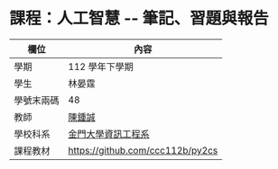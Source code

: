 # 課程：人工智慧 -- 筆記、習題與報告

欄位 | 內容
-----|--------
學期 | 112 學年下學期
學生 |  林晏霆
學號末兩碼 | 48
教師 | [陳鍾誠](https://www.nqu.edu.tw/educsie/index.php?act=blog&code=list&ids=4)
學校科系 | [金門大學資訊工程系](https://www.nqu.edu.tw/educsie/index.php)
課程教材 | https://github.com/ccc112b/py2cs
